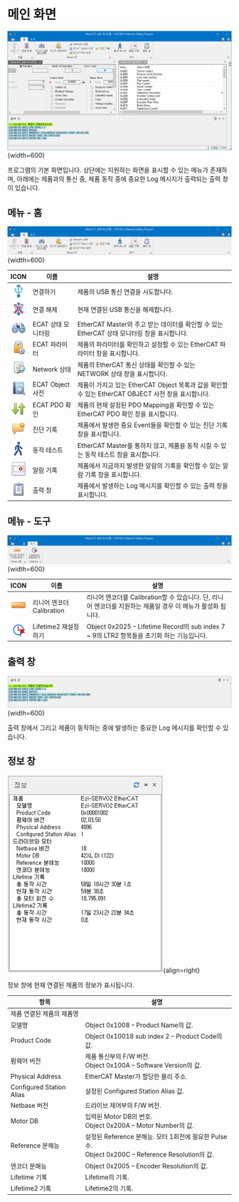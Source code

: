 # 메인 화면

![](../assets/Window_Main.png){width=600}

프로그램의 기본 화면입니다. 상단에는 지원하는 화면을 표시할 수 있는 메뉴가 존재하며, 아래에는 제품과의 통신 중, 제품 동작 중에 중요한 Log 메시지가 출력되는 출력 창이 있습니다.

## 메뉴 - 홈

![](../assets/Menu_Main.png){width=600}

|                       ICON                       | 이름               | 설명                                                                                                |
| :----------------------------------------------: | ------------------ | --------------------------------------------------------------------------------------------------- |
|           ![](../assets/Icon_Connect.png)            | 연결하기           | 제품의 USB 통신 연결을 시도합니다.                                                                  |
|          ![](../assets/Icon_Disconnect.png)          | 연결 해제          | 현재 연결된 USB 통신을 해제합니다.                                                                  |
|            ![](../assets/find_32x32.png)             | ECAT 상태 모니터링 | EtherCAT Master와 주고 받는 데이터를 확인할 수 있는 EtherCAT 상태 모니터링 창을 표시합니다.         |
|            ![](../assets/build_32x32.png)            | ECAT 파라미터      | 제품의 파라미터를 확인하고 설정할 수 있는 EtherCAT 파라미터 창을 표시합니다.                        |
|       ![](../assets/viewmergeddata_32x32.png)        | Network 상태       | 제품의 EtherCAT 통신 상태를 확인할 수 있는 NETWORK 상태 창을 표시합니다.                            |
| ![](../assets/functionslookupandreference_32x32.png) | ECAT Object 사전   | 제품이 가지고 있는 EtherCAT Object 목록과 값을 확인할 수 있는 EtherCAT OBJECT 사전 창을 표시합니다. |
|            ![](../assets/sort_32x32.png)             | ECAT PDO 확인      | 제품의 현재 설정된 PDO Mapping을 확인할 수 있는 EtherCAT PDO 확인 창을 표시합니다.                  |
|        ![](../assets/insertcomment_32x32.png)        | 진단 기록          | 제품에서 발생한 중요 Event들을 확인할 수 있는 진단 기록 창을 표시합니다.                            |
|           ![](../assets/walking_32x32.png)           | 동작 테스트        | EtherCAT Master를 통하지 않고, 제품을 동작 시킬 수 있는 동작 테스트 창을 표시합니다.                |
|       ![](../assets/datavalidation_32x32.png)        | 알람 기록          | 제품에서 지금까지 발생한 알람의 기록을 확인할 수 있는 알람 기록 창을 표시합니다.                    |
|          ![](../assets/subreport_32x32.png)          | 출력 창            | 제품에서 발생하는 Log 메시지를 확인할 수 있는 출력 창을 표시합니다.                                 |


## 메뉴 - 도구

![](../assets/Menu_Tools.png){width=600}

|                 ICON                 | 이름                      | 설명                                                                                                         |
| :----------------------------------: | ------------------------- | ------------------------------------------------------------------------------------------------------------ |
| ![](../assets/rulerhorizontal_32x32.png) | 리니어 엔코더 Calibration | 리니어 엔코더를 Calibration할 수 있습니다. 단, 리니어 엔코더를 지원하는 제품일 경우 이 메뉴가 활성화 됩니다. |
|    ![](../assets/flagtime_32x32.png)     | Lifetime2 재설정하기      | Object 0x2025 – Lifetime Record의 sub index 7 ~ 9의 LTR2 항목들을 초기화 하는 기능입니다.                    |


## 출력 창

![](../assets/Window_Output.png){width=600}

출력 창에서 그리고 제품이 동작하는 중에 발생하는 중요한 Log 메시지를 확인할 수 있습니다.

## 정보 창

![](../assets/Window_Info.png){align=right}

정보 창에 현재 연결된 제품의 정보가 표시됩니다.

| 항목                      | 설명                                                                                                   |
| ------------------------- | ------------------------------------------------------------------------------------------------------ |
| 제품	연결된 제품의 제품명 |
| 모델명                    | Object 0x1008 – Product Name의 값.                                                                     |
| Product Code              | Object 0x10018 sub index 2 – Product Code의 값.                                                        |
| 펌웨어 버전               | 제품 통신부의 F/W 버전. <br>Object 0x100A – Software Version의 값.                                     |
| Physical Address          | EtherCAT Master가 할당한 물리 주소.                                                                    |
| Configured Station Alias  | 설정된 Configured Station Alias 값.                                                                    |
| Netbase 버전              | 드라이브 제어부의 F/W 버전.                                                                            |
| Motor DB                  | 입력된 Motor DB의 번호. <br> Object 0x200A – Motor Number의 값.                                        |
| Reference 분해능          | 설정된 Reference 분해능. 모터 1회전에 필요한 Pulse 수. <br> Object 0x200C – Reference Resolution의 값. |
| 엔코더 분해능             | Object 0x2005 – Encoder Resolution의 값.                                                               |
| Lifetime 기록             | Lifetime의 기록.                                                                                       |
| Lifetime2 기록            | Lifetime2의 기록.                                                                                      |
